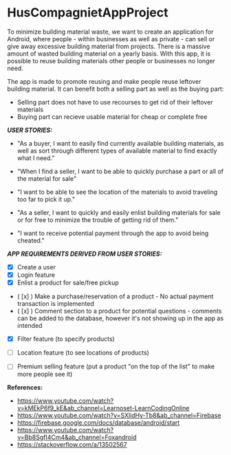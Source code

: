 # HusCompagnietAppProject

To minimize building material waste, we want to create an application for Android, where people - within businesses as well as private - can sell or give away excessive building material from projects.
There is a massive amount of wasted building material on a yearly basis. With this app, it is possible to reuse building materials other people or businesses no longer need. 

The app is made to promote reusing and make people reuse leftover building material. It can benefit both a selling part as well as the buying part:
- Selling part does not have to use recourses to get rid of their leftover materials
- Buying part can recieve usable material for cheap or complete free

***USER STORIES:***

-	"As a buyer, I want to easily find currently available building materials, as well as sort through different types of available material to find exactly what I need."
-	"When I find a seller, I want to be able to quickly purchase a part or all of the material for sale"
-	"I want to be able to see the location of the materials to avoid traveling too far to pick it up."

-	"As a seller, I want to quickly and easily enlist building materials for sale or for free to minimize the trouble of getting rid of them."
-	"I want to receive potential payment through the app to avoid being cheated."

***APP REQUIREMENTS DERIVED FROM USER STORIES:***
- [x] Create a user
- [x] Login feature
- [x] Enlist a product for sale/free pickup
- ( [x] ) Make a purchase/reservation of a product - No actual payment transaction is implemented
- ( [x] ) Comment section to a product for potential questions - comments can be added to the database, however it's not showing up in the app as intended
- [x] Filter feature (to specify products)
- [ ] Location feature (to see locations of products)
- [ ] Premium selling feature (put a product "on the top of the list" to make more people see it)



**References:**
- https://www.youtube.com/watch?v=kMEkP6f9_kE&ab_channel=Learnoset-LearnCodingOnline
- https://www.youtube.com/watch?v=SXlidHy-Tb8&ab_channel=Firebase
- https://firebase.google.com/docs/database/android/start
- https://www.youtube.com/watch?v=Bb8SgfI4Cm4&ab_channel=Foxandroid
- https://stackoverflow.com/a/13502567
